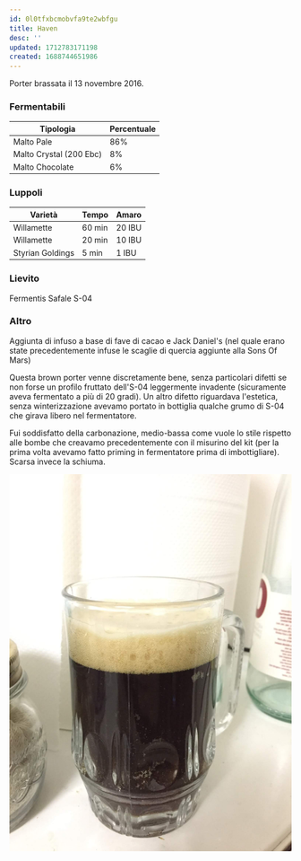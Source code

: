 ```yaml
---
id: 0l0tfxbcmobvfa9te2wbfgu
title: Haven
desc: ''
updated: 1712783171198
created: 1688744651986
---
```

Porter brassata il 13 novembre 2016.

### Fermentabili

| Tipologia               | Percentuale |
|-------------------------|-------------|
| Malto Pale              | 86%         |
| Malto Crystal (200 Ebc) | 8%          |
| Malto Chocolate         | 6%          |

### Luppoli

| Varietà              | Tempo  | Amaro   |
|----------------------|--------|---------|
| Willamette           | 60 min | 20 IBU  |
| Willamette           | 20 min | 10 IBU  |
| Styrian Goldings     | 5 min  | 1 IBU   |

### Lievito

Fermentis Safale S-04

### Altro

Aggiunta di infuso a base di fave di cacao e Jack Daniel's (nel quale erano state precedentemente infuse le scaglie di quercia aggiunte alla Sons Of Mars)

Questa brown porter venne discretamente bene, senza particolari difetti se non forse un profilo fruttato dell'S-04 leggermente invadente (sicuramente aveva fermentato a più di 20 gradi). Un altro difetto riguardava l'estetica, senza winterizzazione avevamo portato in bottiglia qualche grumo di S-04 che girava libero nel fermentatore.

Fui soddisfatto della carbonazione, medio-bassa come vuole lo stile rispetto alle bombe che creavamo precedentemente con il misurino del kit (per la prima volta avevamo fatto priming in fermentatore prima di imbottigliare). Scarsa invece la schiuma.

![image](./assets/images/haven.jpg)
